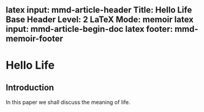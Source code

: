 latex input:        mmd-article-header
Title:              Hello Life
Base Header Level:  2
LaTeX Mode:         memoir
latex input:        mmd-article-begin-doc
latex footer:       mmd-memoir-footer
---

# Hello Life

## Introduction

In this paper we shall discuss the meaning of life.
